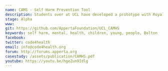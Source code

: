 ```yaml
---
name: CAMS - Self Harm Prevention Tool
description: Students over at UCL have developed a prototype with Royal Bolton Hospital has been helping the youth community affected by mental health and behaviour disorders with the CAMHS program for the past years. We have been asked to design an interactive workbook which is going to be used by the clinicians that, during the CAMHS session with young people, are going to use to suggest topics and ways for the patient to cope with his problems. Our solution involves building a cross-platform tablet app that is going to be the companion tool for clinicians to work through the sessions and quickly provide useful contacts, open relevant websites from the app and share some notes taken during the session via email. 
stage: Alpha
www:  
git: https://github.com/AppertaFoundation/UCL_CAMHS
keywords: self harm, mental, health, children, young, people, Bolton 
facebook: 
twitter: code4health
email: info@code4health.org
forum: http://forums.apperta.org 
casestudy: /assets/publication/CAMHS.pdf
youtube: https://youtu.be/hgeZun9Idlg
--- 
```

